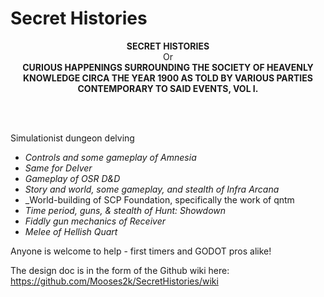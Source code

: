 # Secret Histories

<p align="center">
<b>SECRET HISTORIES</b><br>
Or<br>
<b>CURIOUS HAPPENINGS SURROUNDING THE SOCIETY OF HEAVENLY KNOWLEDGE CIRCA THE YEAR 1900 AS TOLD BY VARIOUS PARTIES CONTEMPORARY TO SAID EVENTS, VOL I.</b>
</p>
<br>
<br>

Simulationist dungeon delving

* _Controls and some gameplay of Amnesia_
* _Same for Delver_
* _Gameplay of OSR D&D_
* _Story and world, some gameplay, and stealth of Infra Arcana_
* _World-building of SCP Foundation, specifically the work of qntm
* _Time period, guns, & stealth of Hunt: Showdown_
* _Fiddly gun mechanics of Receiver_
* _Melee of Hellish Quart_


Anyone is welcome to help - first timers and GODOT pros alike!

The design doc is in the form of the Github wiki here: https://github.com/Mooses2k/SecretHistories/wiki

